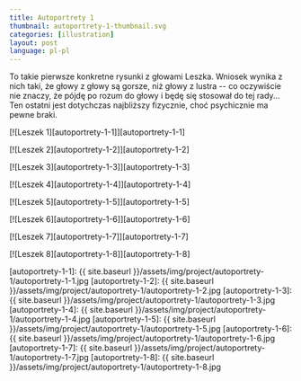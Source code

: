```yaml
---
title: Autoportrety 1
thumbnail: autoportrety-1-thumbnail.svg
categories: [illustration]
layout: post
language: pl-pl
---
```


To takie pierwsze konkretne rysunki z głowami Leszka. Wniosek wynika z nich taki, że głowy z głowy są gorsze, niż głowy z lustra -- co oczywiście nie znaczy, że pójdę po rozum do głowy i będę się stosował do tej rady... Ten ostatni jest dotychczas najbliższy fizycznie, choć psychicznie ma pewne braki.

[![Leszek 1][autoportrety-1-1]][autoportrety-1-1]

[![Leszek 2][autoportrety-1-2]][autoportrety-1-2]

[![Leszek 3][autoportrety-1-3]][autoportrety-1-3]

[![Leszek 4][autoportrety-1-4]][autoportrety-1-4]

[![Leszek 5][autoportrety-1-5]][autoportrety-1-5]

[![Leszek 6][autoportrety-1-6]][autoportrety-1-6]

[![Leszek 7][autoportrety-1-7]][autoportrety-1-7]

[![Leszek 8][autoportrety-1-8]][autoportrety-1-8]

[autoportrety-1-1]: {{ site.baseurl }}/assets/img/project/autoportrety-1/autoportrety-1-1.jpg
[autoportrety-1-2]: {{ site.baseurl }}/assets/img/project/autoportrety-1/autoportrety-1-2.jpg
[autoportrety-1-3]: {{ site.baseurl }}/assets/img/project/autoportrety-1/autoportrety-1-3.jpg
[autoportrety-1-4]: {{ site.baseurl }}/assets/img/project/autoportrety-1/autoportrety-1-4.jpg
[autoportrety-1-5]: {{ site.baseurl }}/assets/img/project/autoportrety-1/autoportrety-1-5.jpg
[autoportrety-1-6]: {{ site.baseurl }}/assets/img/project/autoportrety-1/autoportrety-1-6.jpg
[autoportrety-1-7]: {{ site.baseurl }}/assets/img/project/autoportrety-1/autoportrety-1-7.jpg
[autoportrety-1-8]: {{ site.baseurl }}/assets/img/project/autoportrety-1/autoportrety-1-8.jpg